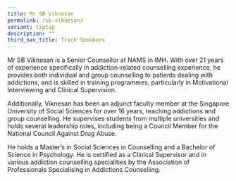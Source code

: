 ```yaml
---
title: Mr SB Viknesan
permalink: /sb-viknesan/
variant: tiptap
description: ""
third_nav_title: Track Speakers
---
```

<p></p>
<p>Mr SB Viknesan is a Senior Counsellor at NAMS in IMH. With over 21 years
of experience specifically in addiction-related counselling experience,
he provides both individual and group counselling to patients dealing with
addictions, and is skilled in training programmes, particularly in Motivational
Interviewing and Clinical Supervision.</p>
<p>Additionally, Viknesan has been an adjunct faculty member at the Singapore
University of Social Sciences for over 16 years, teaching addictions and
group counselling. He supervises students from multiple universities and
holds several leadership roles, including being a Council Member for the
National Council Against Drug Abuse.</p>
<p>He holds a Master’s in Social Sciences in Counselling and a Bachelor of
Science in Psychology. He is certified as a Clinical Supervisor and in
various addiction counselling specialities by the Association of Professionals
Specialising in Addictions Counselling.</p>
<p></p>